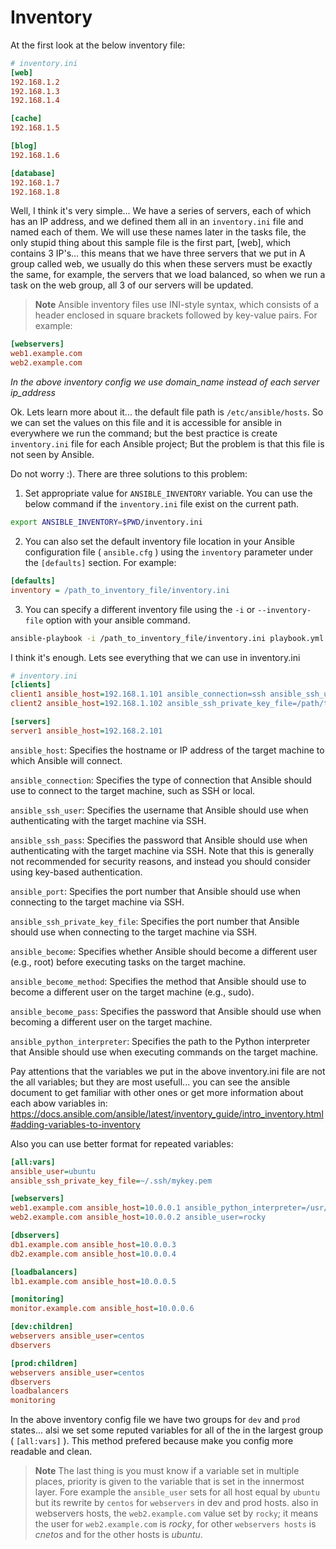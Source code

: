 # Inventory
At the first look at the below inventory file:

```ini
# inventory.ini
[web]
192.168.1.2
192.168.1.3
192.168.1.4

[cache]
192.168.1.5

[blog]
192.168.1.6

[database]
192.168.1.7
192.168.1.8
```

Well, I think it's very simple... We have a series of servers, each of which has an IP address, and we defined them all in an `inventory.ini` file and named each of them. We will use these names later in the tasks file, the only stupid thing about this sample file is the first part, [web], which contains 3 IP's... this means that we have three servers that we put in A group called web, we usually do this when these servers must be exactly the same, for example, the servers that we load balanced, so when we run a task on the web group, all 3 of our servers will be updated.

>__Note__ Ansible inventory files use INI-style syntax, which consists of a header enclosed in square brackets followed by key-value pairs. For example:
> 
```ini
[webservers]
web1.example.com
web2.example.com
```
*In the above inventory config we use domain_name instead of each server ip_address*

Ok. Lets learn more about it...
the default file path is `/etc/ansible/hosts`. So we can set the values on this file and it is accessible for ansible in everywhere we run the command; but the best practice is create `inventory.ini` file for each Ansible project; But the problem is that this file is not seen by Ansible. 

Do not worry :). There are three solutions to this problem:
1. Set appropriate value for `ANSIBLE_INVENTORY` variable. You can use the below command if the `inventory.ini` file exist on the current path.
```bash
export ANSIBLE_INVENTORY=$PWD/inventory.ini
```
2. You can also set the default inventory file location in your Ansible configuration file ( `ansible.cfg` ) using the `inventory` parameter under the `[defaults]` section. For example:
```ini
[defaults]
inventory = /path_to_inventory_file/inventory.ini
```
3. You can specify a different inventory file using the `-i` or `--inventory-file` option with your ansible command.
```bash
ansible-playbook -i /path_to_inventory_file/inventory.ini playbook.yml
```

I think it's enough. Lets see everything that we can use in inventory.ini
```ini
# inventory.ini
[clients]
client1 ansible_host=192.168.1.101 ansible_connection=ssh ansible_ssh_user=root ansible_ssh_pass=your_password ansible_port=2222 ansible_python_interpreter=/usr/bin/python3
client2 ansible_host=192.168.1.102 ansible_ssh_private_key_file=/path/to/key.pem ansible_become=true ansible_become_method=sudo ansible_become_pass=secret

[servers]
server1 ansible_host=192.168.2.101 
```
`ansible_host`: Specifies the hostname or IP address of the target machine to which Ansible will connect.

`ansible_connection`: Specifies the type of connection that Ansible should use to connect to the target machine, such as SSH or local.

`ansible_ssh_user`: Specifies the username that Ansible should use when authenticating with the target machine via SSH.

`ansible_ssh_pass`: Specifies the password that Ansible should use when authenticating with the target machine via SSH. Note that this is generally not recommended for security reasons, and instead you should consider using key-based authentication.

`ansible_port`: Specifies the port number that Ansible should use when connecting to the target machine via SSH.

`ansible_ssh_private_key_file`: Specifies the port number that Ansible should use when connecting to the target machine via SSH.

`ansible_become`: Specifies whether Ansible should become a different user (e.g., root) before executing tasks on the target machine.

`ansible_become_method`: Specifies the method that Ansible should use to become a different user on the target machine (e.g., sudo).

`ansible_become_pass`: Specifies the password that Ansible should use when becoming a different user on the target machine.

`ansible_python_interpreter`: Specifies the path to the Python interpreter that Ansible should use when executing commands on the target machine.

Pay attentions that the variables we put in the above inventory.ini file are not the all variables; but they are most usefull... you can see the ansible document to get familiar with other ones or get more information about each abow variables in: https://docs.ansible.com/ansible/latest/inventory_guide/intro_inventory.html#adding-variables-to-inventory

Also you can use better format for repeated variables:
```ini
[all:vars]
ansible_user=ubuntu
ansible_ssh_private_key_file=~/.ssh/mykey.pem

[webservers]
web1.example.com ansible_host=10.0.0.1 ansible_python_interpreter=/usr/bin/python3
web2.example.com ansible_host=10.0.0.2 ansible_user=rocky

[dbservers]
db1.example.com ansible_host=10.0.0.3
db2.example.com ansible_host=10.0.0.4

[loadbalancers]
lb1.example.com ansible_host=10.0.0.5

[monitoring]
monitor.example.com ansible_host=10.0.0.6 

[dev:children]
webservers ansible_user=centos
dbservers

[prod:children]
webservers ansible_user=centos
dbservers
loadbalancers
monitoring
```
In the above inventory config file we have two groups for `dev` and `prod` states... alsi we set some reputed variables for all of the in the largest group ( `[all:vars]` ). This method prefered because make you config more readable and clean.

>__Note__ The last thing is you must know if a variable set in multiple places, priority is given to the variable that is set in the innermost layer. Fore example the `ansible_user` sets for all host equal by `ubuntu` but its rewrite by `centos` for `webservers` in dev and prod hosts. also in webservers hosts, the `web2.example.com` value set by `rocky`; it means the user for `web2.example.com` is *rocky*, for other `webservers hosts` is *cnetos* and for the other hosts is *ubuntu*.
